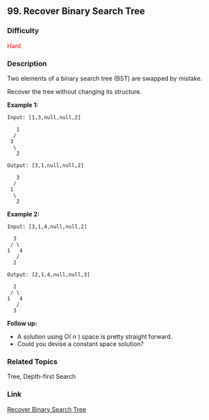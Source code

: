 ## 99. Recover Binary Search Tree
### Difficulty

 <font color=red>Hard</font>

### Description

Two elements of a binary search tree (BST) are swapped by mistake.

Recover the tree without changing its structure.

**Example 1:**
            Input: [1,3,null,null,2]           1      /     3      \       2        Output: [3,1,null,null,2]           3      /     1      \       2    

**Example 2:**
            Input: [3,1,4,null,null,2]          3     / \    1   4       /      2        Output: [2,1,4,null,null,3]          2     / \    1   4       /      3    

**Follow up:**

  * A solution using O( _n_ ) space is pretty straight forward.
  * Could you devise a constant space solution?


### Related Topics

Tree, Depth-first Search


### Link
[Recover Binary Search Tree](https://leetcode.com/problems/recover-binary-search-tree)
